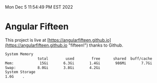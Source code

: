 Mon Dec  5 11:54:49 PM EST 2022

# Angular Fifteen


This project is live at [https://angularfifteen.github.io](https://angularfifteen.github.io "fifteen!") thanks to Github.

```bash
System Memory
               total        used        free      shared  buff/cache   available
Mem:            15Gi       6.3Gi       1.4Gi       986Mi       7.7Gi       7.7Gi
Swap:          8.0Gi       3.8Gi       4.2Gi
System Storage
1.6G	.
```
```bash

